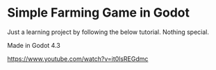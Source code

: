 # Simple Farming Game in Godot

Just a learning project by following the below tutorial. Nothing special.

Made in Godot 4.3

https://www.youtube.com/watch?v=it0lsREGdmc
